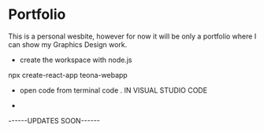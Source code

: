 # Portfolio
This is a personal wesbite, however for now it will be only a portfolio where I can show my Graphics Design work.

- create the workspace with node.js

npx create-react-app teona-webapp

- open code from terminal 
code . IN VISUAL STUDIO CODE

- 
------UPDATES SOON------